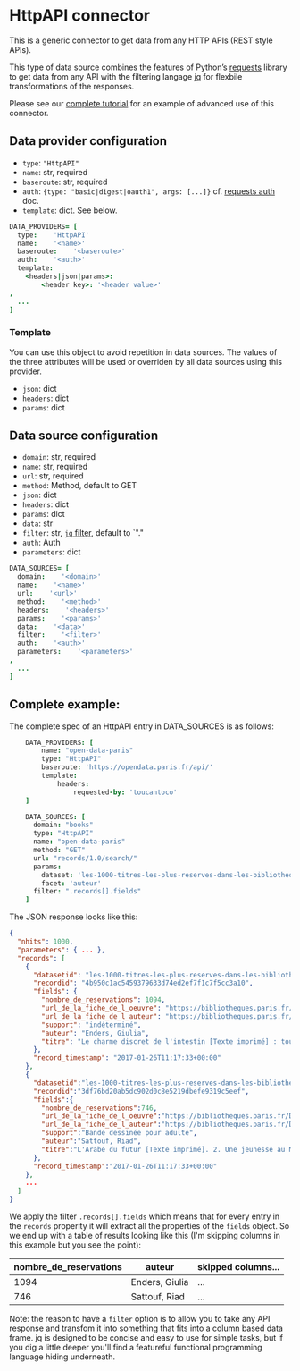 # HttpAPI connector

This is a generic connector to get data from any HTTP APIs (REST style APIs).

This type of data source combines the features of Python’s [requests](http://docs.python-requests.org/) 
library to get data from any API with the filtering langage [jq](https://stedolan.github.io/jq/) for
flexbile transformations of the responses.

Please see our [complete tutorial](https://docs.toucantoco.com/concepteur/tutorials/18-jq.html) for 
an example of advanced use of this connector.

## Data provider configuration

* `type`: `"HttpAPI"`
* `name`: str, required
* `baseroute`: str, required
* `auth`: `{type: "basic|digest|oauth1", args: [...]}` 
    cf. [requests auth](http://docs.python-requests.org/en/master/) doc. 
* `template`: dict. See below.

```coffee
DATA_PROVIDERS= [
  type:    'HttpAPI'
  name:    '<name>'
  baseroute:    '<baseroute>'
  auth:    '<auth>'
  template:
    <headers|json|params>:
        <header key>: '<header value>'
,
  ...
]
```

### Template

You can use this object to avoid repetition in data sources. 
The values of the three attributes will be used or overriden by 
all data sources using this provider.

* `json`: dict
* `headers`: dict
* `params`: dict


## Data source configuration

* `domain`: str, required
* `name`: str, required
* `url`: str, required
* `method`: Method, default to GET
* `json`: dict
* `headers`: dict
* `params`: dict
* `data`: str
* `filter`: str, [`jq` filter](https://stedolan.github.io/jq/manual/), default to `"."
* `auth`: Auth
* `parameters`: dict

```coffee
DATA_SOURCES= [
  domain:    '<domain>'
  name:    '<name>'
  url:    '<url>'
  method:    '<method>'
  headers:    '<headers>'
  params:    '<params>'
  data:    '<data>'
  filter:    '<filter>'
  auth:    '<auth>'
  parameters:    '<parameters>'
,
  ...
]
```

## Complete example:

The complete spec of an HttpAPI entry in DATA_SOURCES is as follows:

```coffee
    DATA_PROVIDERS: [
        name: "open-data-paris"
        type: "HttpAPI"
        baseroute: 'https://opendata.paris.fr/api/'
        template:
            headers:
                requested-by: 'toucantoco'
    ]
```

```coffee
    DATA_SOURCES: [
      domain: "books"
      type: "HttpAPI"
      name: "open-data-paris"
      method: "GET"
      url: "records/1.0/search/"
      params:
        dataset: 'les-1000-titres-les-plus-reserves-dans-les-bibliotheques-de-pret'
        facet: 'auteur'
      filter: ".records[].fields"
    ]
```

The JSON response looks like this:

```json
{
  "nhits": 1000,
  "parameters": { ... },
  "records": [
    {
      "datasetid": "les-1000-titres-les-plus-reserves-dans-les-bibliotheques-de-pret",
      "recordid": "4b950c1ac5459379633d74ed2ef7f1c7f5cc3a10",
      "fields": {
        "nombre_de_reservations": 1094,
        "url_de_la_fiche_de_l_oeuvre": "https://bibliotheques.paris.fr/Default/doc/SYRACUSE/1009613",
        "url_de_la_fiche_de_l_auteur": "https://bibliotheques.paris.fr/Default/doc/SYRACUSE/1009613",
        "support": "indéterminé",
        "auteur": "Enders, Giulia",
        "titre": "Le charme discret de l'intestin [Texte imprimé] : tout sur un organe mal aimé"
      },
      "record_timestamp": "2017-01-26T11:17:33+00:00"
    },
    {
      "datasetid":"les-1000-titres-les-plus-reserves-dans-les-bibliotheques-de-pret",
      "recordid":"3df76bd20ab5dc902d0c8e5219dbefe9319c5eef",
      "fields":{
        "nombre_de_reservations":746,
        "url_de_la_fiche_de_l_oeuvre":"https://bibliotheques.paris.fr/Default/doc/SYRACUSE/1016593",
        "url_de_la_fiche_de_l_auteur":"https://bibliotheques.paris.fr/Default/doc/SYRACUSE/1016593",
        "support":"Bande dessinée pour adulte",
        "auteur":"Sattouf, Riad",
        "titre":"L'Arabe du futur [Texte imprimé]. 2. Une jeunesse au Moyen-Orient, 1984-1985"
      },
      "record_timestamp":"2017-01-26T11:17:33+00:00"
    },
    ...
  ]
}
```

We apply the filter `.records[].fields` which means that for
every entry in the `records` properity it will extract all the
properties of the `fields` object. So we end up with a table of
results looking like this (I'm skipping columns in this example but you
see the point):

| nombre_de_reservations | auteur             | skipped columns... |
|------------------------|--------------------|--------------------|
| 1094                   |  Enders, Giulia    | ...                |
| 746                    |  Sattouf, Riad     | ...                |


Note: the reason to have a `filter` option is to allow you to take any
API response and transfom it into something that fits into a column
based data frame. jq is designed to be concise and easy to use for simple
tasks, but if you dig a little deeper you'll find a featureful
functional programming language hiding underneath.
